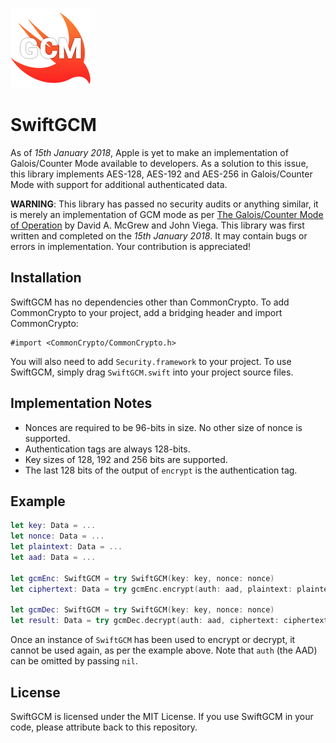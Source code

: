 ![](icon.png)

# SwiftGCM
As of *15th January 2018*, Apple is yet to make an implementation of Galois/Counter Mode available to developers.  As a solution to this issue, this library implements AES-128, AES-192 and AES-256 in Galois/Counter Mode with support for additional authenticated data.

**WARNING**: This library has passed no security audits or anything similar, it is merely an implementation of GCM mode as per [The Galois/Counter Mode of Operation](http://citeseerx.ist.psu.edu/viewdoc/download?doi=10.1.1.694.695&rep=rep1&type=pdf) by David A. McGrew and John Viega.  This library was first written and completed on the *15th January 2018*.  It may contain bugs or errors in implementation.  Your contribution is appreciated!

## Installation
SwiftGCM has no dependencies other than CommonCrypto.  To add CommonCrypto to your project, add a bridging header and import CommonCrypto:
```
#import <CommonCrypto/CommonCrypto.h>
```
You will also need to add `Security.framework` to your project.  To use SwiftGCM, simply drag `SwiftGCM.swift` into your project source files.

## Implementation Notes
- Nonces are required to be 96-bits in size.  No other size of nonce is supported.
- Authentication tags are always 128-bits.
- Key sizes of 128, 192 and 256 bits are supported.
- The last 128 bits of the output of `encrypt` is the authentication tag.

## Example
```swift
let key: Data = ...
let nonce: Data = ...
let plaintext: Data = ...
let aad: Data = ...

let gcmEnc: SwiftGCM = try SwiftGCM(key: key, nonce: nonce)
let ciphertext: Data = try gcmEnc.encrypt(auth: aad, plaintext: plaintext)

let gcmDec: SwiftGCM = try SwiftGCM(key: key, nonce: nonce)
let result: Data = try gcmDec.decrypt(auth: aad, ciphertext: ciphertext)
```

Once an instance of `SwiftGCM` has been used to encrypt or decrypt, it cannot be used again, as per the example above.  Note that `auth` (the AAD) can be omitted by passing `nil`.

## License
SwiftGCM is licensed under the MIT License.  If you use SwiftGCM in your code, please attribute back to this repository.
